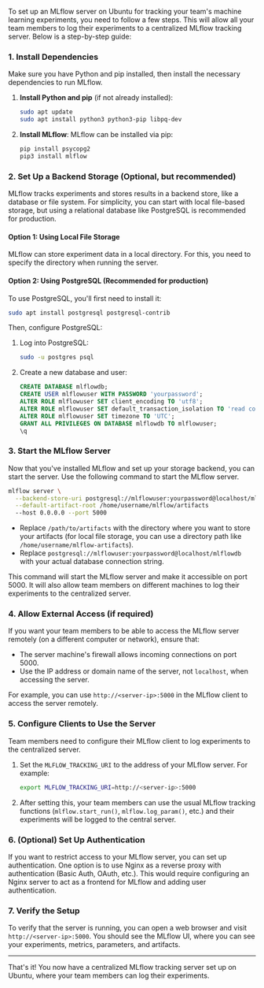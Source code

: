 To set up an MLflow server on Ubuntu for tracking your team's machine learning experiments, you need to follow a few steps. This will allow all your team members to log their experiments to a centralized MLflow tracking server. Below is a step-by-step guide:

### 1. Install Dependencies

Make sure you have Python and pip installed, then install the necessary dependencies to run MLflow.

1. **Install Python and pip** (if not already installed):
   ```bash
   sudo apt update
   sudo apt install python3 python3-pip libpq-dev
   ```

2. **Install MLflow**:
   MLflow can be installed via pip:
   ```bash
   pip install psycopg2
   pip3 install mlflow
   ```

### 2. Set Up a Backend Storage (Optional, but recommended)

MLflow tracks experiments and stores results in a backend store, like a database or file system. For simplicity, you can start with local file-based storage, but using a relational database like PostgreSQL is recommended for production.

#### Option 1: Using Local File Storage
MLflow can store experiment data in a local directory. For this, you need to specify the directory when running the server.

#### Option 2: Using PostgreSQL (Recommended for production)
To use PostgreSQL, you'll first need to install it:

```bash
sudo apt install postgresql postgresql-contrib
```

Then, configure PostgreSQL:
1. Log into PostgreSQL:
   ```bash
   sudo -u postgres psql
   ```

2. Create a new database and user:
   ```sql
   CREATE DATABASE mlflowdb;
   CREATE USER mlflowuser WITH PASSWORD 'yourpassword';
   ALTER ROLE mlflowuser SET client_encoding TO 'utf8';
   ALTER ROLE mlflowuser SET default_transaction_isolation TO 'read committed';
   ALTER ROLE mlflowuser SET timezone TO 'UTC';
   GRANT ALL PRIVILEGES ON DATABASE mlflowdb TO mlflowuser;
   \q
   ```

### 3. Start the MLflow Server

Now that you've installed MLflow and set up your storage backend, you can start the server. Use the following command to start the MLflow server.

```bash
mlflow server \
  --backend-store-uri postgresql://mlflowuser:yourpassword@localhost/mlflowdb \
  --default-artifact-root /home/username/mlflow/artifacts
  --host 0.0.0.0 --port 5000
```

- Replace `/path/to/artifacts` with the directory where you want to store your artifacts (for local file storage, you can use a directory path like `/home/username/mlflow-artifacts`).
- Replace `postgresql://mlflowuser:yourpassword@localhost/mlflowdb` with your actual database connection string.

This command will start the MLflow server and make it accessible on port 5000. It will also allow team members on different machines to log their experiments to the centralized server.

### 4. Allow External Access (if required)

If you want your team members to be able to access the MLflow server remotely (on a different computer or network), ensure that:

- The server machine's firewall allows incoming connections on port 5000.
- Use the IP address or domain name of the server, not `localhost`, when accessing the server.

For example, you can use `http://<server-ip>:5000` in the MLflow client to access the server remotely.

### 5. Configure Clients to Use the Server

Team members need to configure their MLflow client to log experiments to the centralized server.

1. Set the `MLFLOW_TRACKING_URI` to the address of your MLflow server. For example:
   ```bash
   export MLFLOW_TRACKING_URI=http://<server-ip>:5000
   ```

2. After setting this, your team members can use the usual MLflow tracking functions (`mlflow.start_run()`, `mlflow.log_param()`, etc.) and their experiments will be logged to the central server.

### 6. (Optional) Set Up Authentication

If you want to restrict access to your MLflow server, you can set up authentication. One option is to use Nginx as a reverse proxy with authentication (Basic Auth, OAuth, etc.). This would require configuring an Nginx server to act as a frontend for MLflow and adding user authentication.

### 7. Verify the Setup

To verify that the server is running, you can open a web browser and visit `http://<server-ip>:5000`. You should see the MLflow UI, where you can see your experiments, metrics, parameters, and artifacts.

---

That's it! You now have a centralized MLflow tracking server set up on Ubuntu, where your team members can log their experiments.